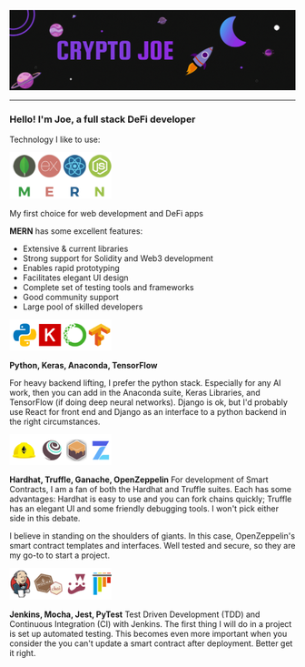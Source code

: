 ![](images/Banner.gif)

---
<div align=left>

### Hello! I'm Joe, a full stack DeFi developer

Technology I like to use:

<img src="images/mern.png" alt="mern" width="180"/>

My first choice for web development and DeFi apps

**MERN** has some excellent features:

- Extensive & current libraries
- Strong support for Solidity and Web3 development
- Enables rapid prototyping
- Facilitates elegant UI design
- Complete set of testing tools and frameworks
- Good community support
- Large pool of skilled developers

<img src="images/pkat.png" alt="mern" width="180"/>

**Python, Keras, Anaconda, TensorFlow**

For heavy backend lifting, I prefer the python stack.  Especially for any AI work, then you can add in the Anaconda suite, Keras Libraries, and TensorFlow (if doing deep neural networks).  Django is ok, but I'd probably use React for front end and Django as an interface to a python backend in the right circumstances.

<img src="images/htgoz.png" alt="mern" width="180"/>

**Hardhat, Truffle, Ganache, OpenZeppelin**
For development of Smart Contracts, I am a fan of both the Hardhat and Truffle suites.  Each has some advantages: Hardhat is easy to use and you can fork chains quickly; Truffle has an elegant UI and some friendly debugging tools.  I won't pick either side in this debate.

I believe in standing on the shoulders of giants.  In this case, OpenZeppelin's smart contract templates and interfaces.  Well tested and secure, so they are my go-to to start a project.

<img src="images/jmjp.png" alt="mern" width="180"/>

**Jenkins, Mocha, Jest, PyTest**
Test Driven Development (TDD) and Continuous Integration (CI) with Jenkins.  The first thing I will do in a project is set up automated testing.  This becomes even more important when you consider the you can't update a smart contract after deployment.  Better get it right.

</div>
